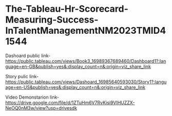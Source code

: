 # The-Tableau-Hr-Scorecard-Measuring-Success-InTalentManagementNM2023TMID41544

Dashoard public link-https://public.tableau.com/views/Book3_16989367689460/Dashboard1?:language=en-GB&publish=yes&:display_count=n&:origin=viz_share_link

Story pulic link-https://public.tableau.com/views/Dashoard_16985640593030/Story1?:language=en-US&publish=yes&:display_count=n&:origin=viz_share_link

Video Demonstarion link-https://drive.google.com/file/d/1ZTuHm6V7RvKisi9VIHUZZX-NeOQ0nM3w/view?usp=drivesdk
